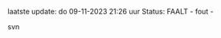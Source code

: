 laatste update: 
do 09-11-2023 21:26   uur 
Status: FAALT - fout - 
<div class="service R">svn</div>